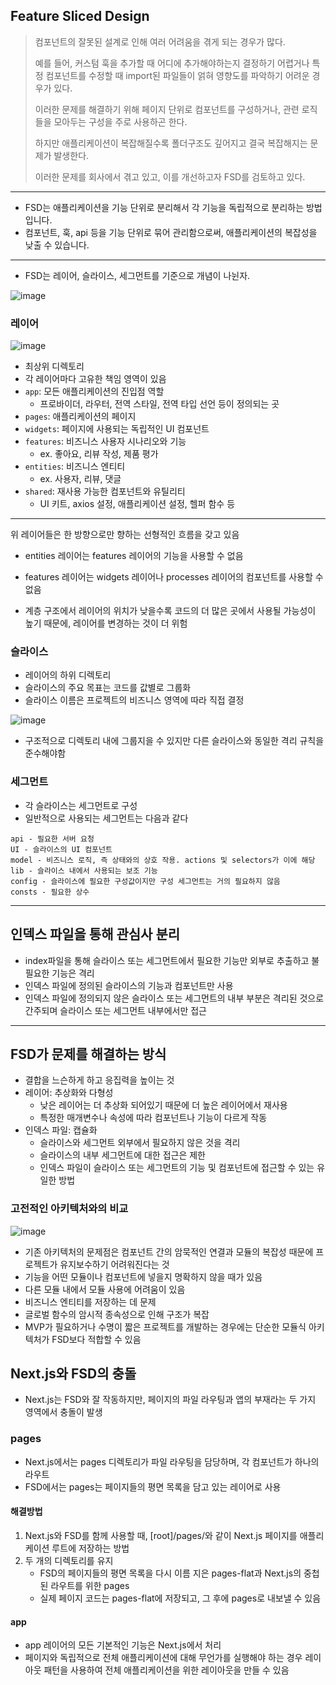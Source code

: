## Feature Sliced Design

> 컴포넌트의 잘못된 설계로 인해 여러 어려움을 겪게 되는 경우가 많다.
> 
> 예를 들어, 커스텀 훅을 추가할 때 어디에 추가해야하는지 결정하기 어렵거나 특정 컴포넌트를 수정할 때 import된 파일들이 얽혀 영향도를 파악하기 어려운 경우가 있다.
> 
> 이러한 문제를 해결하기 위해 페이지 단위로 컴포넌트를 구성하거나, 관련 로직들을 모아두는 구성을 주로 사용하곤 한다.
> 
> 하지만 애플리케이션이 복잡해질수록 폴더구조도 깊어지고 결국 복잡해지는 문제가 발생한다.
> 
> 이러한 문제를 회사에서 겪고 있고, 이를 개선하고자 FSD를 검토하고 있다.

---

- FSD는 애플리케이션을 기능 단위로 분리해서 각 기능을 독립적으로 분리하는 방법입니다.
- 컴포넌트, 훅, api 등을 기능 단위로 묶어 관리함으로써, 애플리케이션의 복잡성을 낮출 수 있습니다.

---

- FSD는 레이어, 슬라이스, 세그먼트를 기준으로 개념이 나뉜자.

![image](https://github.com/10000-Bagger/free-topic-study/assets/80238096/82eaa751-e17d-4e23-9c94-d2ad5e1478db)


### 레이어
![image](https://github.com/10000-Bagger/free-topic-study/assets/80238096/bddfa097-0bcd-4e55-9f2d-2123df32c89e)

- 최상위 디렉토리
- 각 레이어마다 고유한 책임 영역이 있음
- `app`: 모든 애플리케이션의 진입점 역할
   -  프로바이더, 라우터, 전역 스타일, 전역 타입 선언 등이 정의되는 곳
- `pages`: 애플리케이션의 페이지
- `widgets`: 페이지에 사용되는 독립적인 UI 컴포넌트
- `features`: 비즈니스 사용자 시나리오와 기능
   - ex. 좋아요, 리뷰 작성, 제품 평가
- `entities`: 비즈니스 엔티티
   - ex. 사용자, 리뷰, 댓글 
- `shared`: 재사용 가능한 컴포넌트와 유틸리티
   - UI 키트, axios 설정, 애플리케이션 설정, 헬퍼 함수 등

---

위 레이어들은 한 방향으로만 향하는 선형적인 흐름을 갖고 있음
- entities 레이어는 features 레이어의 기능을 사용할 수 없음
- features 레이어는 widgets 레이어나 processes 레이어의 컴포넌트를 사용할 수 없음

- 계층 구조에서 레이어의 위치가 낮을수록 코드의 더 많은 곳에서 사용될 가능성이 높기 때문에, 레이어를 변경하는 것이 더 위험

### 슬라이스
- 레이어의 하위 디렉토리
- 슬라이스의 주요 목표는 코드를 값별로 그룹화
- 슬라이스 이름은 프로젝트의 비즈니스 영역에 따라 직접 결정

![image](https://github.com/10000-Bagger/free-topic-study/assets/80238096/5061fc2b-32d0-4a71-bf2a-ed9b2dfca45a)

- 구조적으로 디렉토리 내에 그룹지을 수 있지만 다른 슬라이스와 동일한 격리 규칙을 준수해야함

### 세그먼트
- 각 슬라이스는 세그먼트로 구성
- 일반적으로 사용되는 세그먼트는 다음과 같다

```
api - 필요한 서버 요청
UI - 슬라이스의 UI 컴포넌트
model - 비즈니스 로직, 즉 상태와의 상호 작용. actions 및 selectors가 이에 해당
lib - 슬라이스 내에서 사용되는 보조 기능
config - 슬라이스에 필요한 구성값이지만 구성 세그먼트는 거의 필요하지 않음
consts - 필요한 상수
```

---

## 인덱스 파일을 통해 관심사 분리
- index파일을 통해 슬라이스 또는 세그먼트에서 필요한 기능만 외부로 추출하고 불필요한 기능은 격리
- 인덱스 파일에 정의된 슬라이스의 기능과 컴포넌트만 사용
- 인덱스 파일에 정의되지 않은 슬라이스 또는 세그먼트의 내부 부분은 격리된 것으로 간주되며 슬라이스 또는 세그먼트 내부에서만 접근

---

## FSD가 문제를 해결하는 방식
- 결합을 느슨하게 하고 응집력을 높이는 것
- 레이어: 추상화와 다형성
   - 낮은 레이어는 더 추상화 되어있기 때문에 더 높은 레이어에서 재사용
   - 특정한 매개변수나 속성에 따라 컴포넌트나 기능이 다르게 작동
- 인덱스 파일: 캡슐화
   - 슬라이스와 세그먼트 외부에서 필요하지 않은 것을 격리
   - 슬라이스의 내부 세그먼트에 대한 접근은 제한
   - 인덱스 파일이 슬라이스 또는 세그먼트의 기능 및 컴포넌트에 접근할 수 있는 유일한 방법
 
### 고전적인 아키텍처와의 비교
![image](https://github.com/10000-Bagger/free-topic-study/assets/80238096/5613c9dd-1484-4dde-b4bd-169b9d140e2f)

- 기존 아키텍처의 문제점은 컴포넌트 간의 암묵적인 연결과 모듈의 복잡성 때문에 프로젝트가 유지보수하기 어려워진다는 것
- 기능을 어떤 모듈이나 컴포넌트에 넣을지 명확하지 않을 때가 있음
- 다른 모듈 내에서 모듈 사용에 어려움이 있음
- 비즈니스 엔티티를 저장하는 데 문제
- 글로벌 함수의 암시적 종속성으로 인해 구조가 복잡
- MVP가 필요하거나 수명이 짧은 프로젝트를 개발하는 경우에는 단순한 모듈식 아키텍처가 FSD보다 적합할 수 있음

## Next.js와 FSD의 충돌
- Next.js는 FSD와 잘 작동하지만, 페이지의 파일 라우팅과 앱의 부재라는 두 가지 영역에서 충돌이 발생

### pages
- Next.js에서는 pages 디렉토리가 파일 라우팅을 담당하며, 각 컴포넌트가 하나의 라우트
- FSD에서는 pages는 페이지들의 평면 목록을 담고 있는 레이어로 사용

#### 해결방법
1. Next.js와 FSD를 함께 사용할 때, [root]/pages/와 같이 Next.js 페이지를 애플리케이션 루트에 저장하는 방법
2. 두 개의 디렉토리를 유지
   - FSD의 페이지들의 평면 목록을 다시 이름 지은 pages-flat과 Next.js의 중첩된 라우트를 위한 pages
   - 실제 페이지 코드는 pages-flat에 저장되고, 그 후에 pages로 내보낼 수 있음

#### app
- app 레이어의 모든 기본적인 기능은 Next.js에서 처리
- 페이지와 독립적으로 전체 애플리케이션에 대해 무언가를 실행해야 하는 경우 레이아웃 패턴을 사용하여 전체 애플리케이션을 위한 레이아웃을 만들 수 있음
